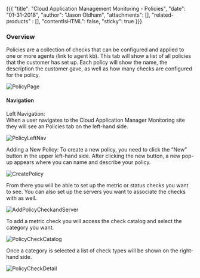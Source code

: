 {{{
  "title": "Cloud Application Management Monitoring - Policies",
  "date": "01-31-2018",
  "author": "Jason Oldham",
  "attachments": [],
  "related-products" : [],
  "contentIsHTML": false,
  "sticky": true
}}}

### Overview
Policies are a collection of checks that can be configured and applied to one or more agents (link to agent kb).  This tab will show a list of all policies that the customer has set up.  Each policy will show the name, the description the customer gave, as well as how many checks are configured for the policy.

![PolicyPage](../../images/PolicyPage.PNG)

#### Navigation 

Left Navigation:  
When a user navigates to the Cloud Application Manager Monitoring site they will see an Policies tab on the left-hand side.

![PolicyLeftNav](../../images/PolicyLeftNav.PNG)

Adding a New Policy:
To create a new policy, you need to click the “New” button in the upper left-hand side.  After clicking the new button, a new pop-up appears where you can name and describe your policy.

![CreatePolicy](../../images/CreatePolicy.PNG)

From there you will be able to set up the metric or status checks you want to see.  You can also set up the servers you want to associate the checks with as well.

![AddPolicyCheckandServer](../../images/AddPolicyCheckandServer.PNG)

To add a metric check you will access the check catalog and select the category you want.

![PolicyCheckCatalog](../../images/APolicyCheckCatalog.PNG)

Once a category is selected a list of check types will be shown on the right-hand side.  

![PolicyCheckDetail](../../images/PolicyCheckDetail.PNG)
